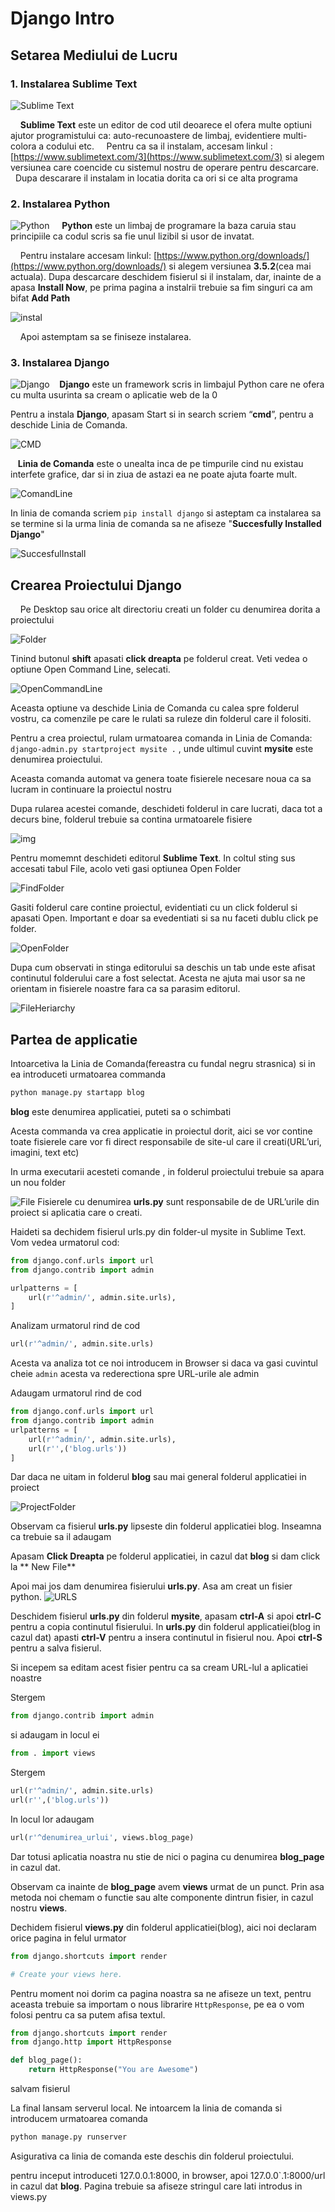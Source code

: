 # Django Intro

## Setarea Mediului de Lucru

### 1. Instalarea Sublime Text

![Sublime Text](https://cdn.tutsplus.com/net/uploads/legacy/1140_st2plugins/200u.jpg)

    **Sublime Text** este un editor de cod util deoarece el ofera multe optiuni ajutor programistului ca: auto-recunoastere de limbaj, evidentiere multi-colora a codului etc.     Pentru ca sa il instalam, accesam linkul : [https://www.sublimetext.com/3](https://www.sublimetext.com/3) si alegem versiunea care coencide cu sistemul nostru de operare pentru descarcare.     Dupa descarare il instalam in locatia dorita ca ori si ce alta programa

### 2. Instalarea Python

![Python](https://www.python.org/static/opengraph-icon-200x200.png)     **Python** este un limbaj de programare la baza caruia stau principiile ca codul scris sa fie unul lizibil si usor de invatat.

    Pentru instalare accesam linkul: [https://www.python.org/downloads/](https://www.python.org/downloads/) si alegem versiunea **3.5.2**\(cea mai actuala\). Dupa descarcare deschidem fisierul si il instalam, dar, inainte de a apasa **Install Now**, pe prima pagina a instalrii trebuie sa fim singuri ca am bifat **Add Path**

![instal](http://loadbalancerblog.com/sites/default/files/images/image003.jpg)

    Apoi astemptam sa se finiseze instalarea.

### 3. Instalarea Django

![Django](http://seeklogo.com/images/D/django-logo-182231C1BB-seeklogo.com.gif)    **Django** este un framework scris in limbajul Python care ne ofera cu multa usurinta sa cream o aplicatie web de la 0

Pentru a instala **Django**, apasam Start si in search scriem “**cmd**”, pentru a deschide Linia de Comanda.

![CMD](http://cdn.winability.com/info/delete-partition/start-menu-cmd.png)

   **Linia de Comanda** este o unealta inca de pe timpurile cind nu existau interfete grafice, dar si in ziua de astazi ea ne poate ajuta foarte mult.

![ComandLine](http://www.computerhope.com/issues/pictures/dos.jpg)

In linia de comanda scriem `pip install django` si asteptam ca instalarea sa se termine si la urma linia de comanda sa ne afiseze "**Succesfully Installed Django**"

![SuccesfulInstall](http://www.swegler.com/becky/blog/wp-content/uploads/2011/08/climsy_20110828_185611.jpg)

## Crearea Proiectului Django

    Pe Desktop sau orice alt directoriu creati un folder cu denumirea dorita a proiectului

![Folder](http://wishmesh.com/wp-content/uploads/2012/04/02-new-folder.jpg)

Tinind butonul **shift** apasati **click dreapta** pe folderul creat. Veti vedea o optiune Open Command Line, selecati.

![OpenCommandLine](http://i.stack.imgur.com/0DLsh.png)

Aceasta optiune va deschide Linia de Comanda cu calea spre folderul vostru, ca comenzile pe care le rulati sa ruleze din folderul care il folositi.

Pentru a crea proiectul, rulam urmatoarea comanda in Linia de Comanda: `django-admin.py startproject mysite .` , unde ultimul cuvint **mysite** este denumirea proiectului.

Aceasta comanda automat va genera toate fisierele necesare noua ca sa lucram in continuare la proiectul nostru

Dupa rularea acestei comande, deschideti folderul in care lucrati, daca tot a decurs bine, folderul trebuie sa contina urmatoarele fisiere

![img](../.gitbook/assets/img1.png)

Pentru momemnt deschideti editorul **Sublime Text**. In coltul sting sus accesati tabul File, acolo veti gasi optiunea Open Folder

![FindFolder](http://rosebusch.net/jeff/Web_Testing/img/openFolderSublime.png)

Gasiti folderul care contine proiectul, evidentiati cu un click folderul si apasati Open. Important e doar sa evedentiati si sa nu faceti dublu click pe folder.

![OpenFolder](../.gitbook/assets/img2.png)

Dupa cum observati in stinga editorului sa deschis un tab unde este afisat continutul folderului care a fost selectat. Acesta ne ajuta mai usor sa ne orientam in fisierele noastre fara ca sa parasim editorul.

![FileHeriarchy](../.gitbook/assets/img3.png)

## Partea de applicatie

Intoarcetiva la Linia de Comanda\(fereastra cu fundal negru strasnica\) si in ea introduceti urmatoarea commanda

```bash
python manage.py startapp blog
```

**blog** este denumirea applicatiei, puteti sa o schimbati

Acesta commanda va crea applicatie in proiectul dorit, aici se vor contine toate fisierele care vor fi direct responsabile de site-ul care il creati\(URL’uri, imagini, text etc\)

In urma executarii acesteti comande , in folderul proiectului trebuie sa apara un nou folder

![File](../.gitbook/assets/img4.png) Fisierele cu denumirea **urls.py** sunt responsabile de de URL’urile din proiect si aplicatia care o creati.

Haideti sa dechidem fisierul urls.py din folder-ul mysite in Sublime Text. Vom vedea urmatorul cod:

```python
from django.conf.urls import url
from django.contrib import admin

urlpatterns = [
    url(r'^admin/', admin.site.urls),
]
```

Analizam urmatorul rind de cod

```python
url(r'^admin/', admin.site.urls)
```

Acesta va analiza tot ce noi introducem in Browser si daca va gasi cuvintul cheie `admin` acesta va rederectiona spre URL-urile ale admin

Adaugam urmatorul rind de cod

```python
from django.conf.urls import url
from django.contrib import admin
urlpatterns = [
    url(r'^admin/', admin.site.urls),
    url(r'',('blog.urls'))
]
```

Dar daca ne uitam in folderul **blog** sau mai general folderul applicatiei in proiect

![ProjectFolder](../.gitbook/assets/img5.png)

Observam ca fisierul **urls.py** lipseste din folderul applicatiei blog. Inseamna ca trebuie sa il adaugam

Apasam **Click Dreapta** pe folderul applicatiei, in cazul dat **blog** si dam click la ** New File**

Apoi mai jos dam denumirea fisierului **urls.py**. Asa am creat un fisier python. ![URLS](../.gitbook/assets/img6.png)

Deschidem fisierul **urls.py** din folderul **mysite**, apasam **ctrl-A** si apoi **ctrl-C** pentru a copia continutul fisierului. In **urls.py** din folderul applicatiei\(blog in cazul dat\) apasti **ctrl-V** pentru a insera continutul in fisierul nou. Apoi **ctrl-S** pentru a salva fisierul.

Si incepem sa editam acest fisier pentru ca sa cream URL-lul a aplicatiei noastre

Stergem

```python
from django.contrib import admin
```

si adaugam in locul ei

```python
from . import views
```

Stergem

```python
url(r'^admin/', admin.site.urls)
url(r'',('blog.urls'))
```

In locul lor adaugam

```python
url(r'^denumirea_urlui', views.blog_page)
```

Dar totusi aplicatia noastra nu stie de nici o pagina cu denumirea **blog\_page** in cazul dat.

Observam ca inainte de **blog\_page** avem **views** urmat de un punct. Prin asa metoda noi chemam o functie sau alte componente dintrun fisier, in cazul nostru **views**.

Dechidem fisierul **views.py** din folderul applicatiei\(blog\), aici noi declaram orice pagina in felul urmator

```python
from django.shortcuts import render

# Create your views here.
```

Pentru moment noi dorim ca pagina noastra sa ne afiseze un text, pentru aceasta trebuie sa importam o nous librarire `HttpResponse`, pe ea o vom folosi pentru ca sa putem afisa textul.

```python
from django.shortcuts import render
from django.http import HttpResponse

def blog_page():
    return HttpResponse("You are Awesome")
```

salvam fisierul

La final lansam serverul local. Ne intoarcem la linia de comanda si introducem urmatoarea comanda

```bash
python manage.py runserver
```

Asigurativa ca linia de comanda este deschis din folderul proiectului.

pentru inceput introduceti 127.0.0.1:8000, in browser, apoi 127.0.0\`.1:8000/url in cazul dat **blog**. Pagina trebuie sa afiseze stringul care lati introdus in views.py

